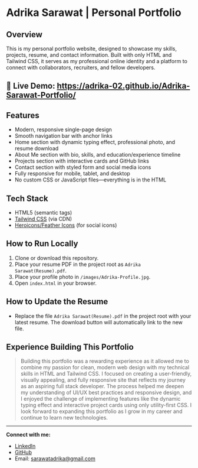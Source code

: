 # Adrika Sarawat | Personal Portfolio

## Overview
This is my personal portfolio website, designed to showcase my skills, projects, resume, and contact information. Built with only HTML and Tailwind CSS, it serves as my professional online identity and a platform to connect with collaborators, recruiters, and fellow developers.

## 🔗 Live Demo: https://adrika-02.github.io/Adrika-Sarawat-Portfolio/

## Features
- Modern, responsive single-page design
- Smooth navigation bar with anchor links
- Home section with dynamic typing effect, professional photo, and resume download
- About Me section with bio, skills, and education/experience timeline
- Projects section with interactive cards and GitHub links
- Contact section with styled form and social media icons
- Fully responsive for mobile, tablet, and desktop
- No custom CSS or JavaScript files—everything is in the HTML

## Tech Stack
- HTML5 (semantic tags)
- [Tailwind CSS](https://tailwindcss.com/) (via CDN)
- [Heroicons/Feather Icons](https://feathericons.com/) (for social icons)

## How to Run Locally
1. Clone or download this repository.
2. Place your resume PDF in the project root as `Adrika Sarawat(Resume).pdf`.
3. Place your profile photo in `/images/Adrika-Profile.jpg`.
4. Open `index.html` in your browser.

## How to Update the Resume
- Replace the file `Adrika Sarawat(Resume).pdf` in the project root with your latest resume. The download button will automatically link to the new file.

## Experience Building This Portfolio
> Building this portfolio was a rewarding experience as it allowed me to combine my passion for clean, modern web design with my technical skills in HTML and Tailwind CSS. I focused on creating a user-friendly, visually appealing, and fully responsive site that reflects my journey as an aspiring full stack developer. The process helped me deepen my understanding of UI/UX best practices and responsive design, and I enjoyed the challenge of implementing features like the dynamic typing effect and interactive project cards using only utility-first CSS. I look forward to expanding this portfolio as I grow in my career and continue to learn new technologies.

---

**Connect with me:**
- [LinkedIn](https://www.linkedin.com/in/adrika-sarawat-99209a328/)
- [GitHub](https://github.com/Adrika-02)
- Email: sarawatadrika@gmail.com 
